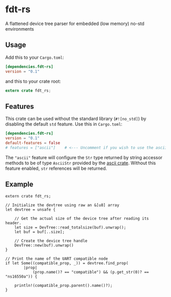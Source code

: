 # fdt-rs

A flattened device tree parser for embedded (low memory) no-std environments

## Usage

Add this to your `Cargo.toml`:

```toml
[dependencies.fdt-rs]
version = "0.1"
```

and this to your crate root:

```rust
extern crate fdt_rs;
```

## Features

This crate can be used without the standard library (`#![no_std]`) by disabling
the default `std` feature. Use this in `Cargo.toml`:

```toml
[dependencies.fdt-rs]
version = "0.1"
default-features = false
# features = ["ascii"]    # <--- Uncomment if you wish to use the ascii crate for str's
```

The `"ascii"` feature will configure the `Str` type returned by string accessor
methods to be of type `AsciiStr` provided by the [ascii crate](https://docs.rs/ascii/1.0.0/ascii/).
Without this feature enabled, `str` references will be returned.

## Example

```
extern crate fdt_rs;

// Initialize the devtree using raw an &[u8] array
let devtree = unsafe {

    // Get the actual size of the device tree after reading its header.
    let size = DevTree::read_totalsize(buf).unwrap();
    let buf = buf[..size];

    // Create the device tree handle
    DevTree::new(buf).unwrap()
}

// Print the name of the UART compatible node
if let Some((compatible_prop, _)) = devtree.find_prop(
        |prop|
            (prop.name()? == "compatible") && (p.get_str(0)? == "ns16550a")) {

    println!(compatible_prop.parent().name()?);
}
```
